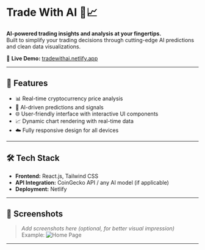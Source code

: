 # Trade With AI 🧠📈

**AI-powered trading insights and analysis at your fingertips.**  
Built to simplify your trading decisions through cutting-edge AI predictions and clean data visualizations.

🔗 **Live Demo:** [tradewithai.netlify.app](https://tradewithai.netlify.app/)

---

## 🚀 Features

- 📊 Real-time cryptocurrency price analysis
- 🧠 AI-driven predictions and signals
- 🌐 User-friendly interface with interactive UI components
- 📈 Dynamic chart rendering with real-time data
- ☁️ Fully responsive design for all devices

---

## 🛠️ Tech Stack

- **Frontend:** React.js, Tailwind CSS
- **API Integration:** CoinGecko API / any AI model (if applicable)
- **Deployment:** Netlify

---

## 📸 Screenshots

> _Add screenshots here (optional, for better visual impression)_  
> Example:
> ![Home Page](https://user-images.githubusercontent.com/your-screenshot-link.png)

---



